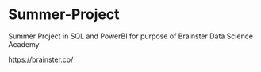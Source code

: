 # Summer-Project
Summer Project in SQL and PowerBI for purpose of Brainster Data Science Academy

https://brainster.co/
